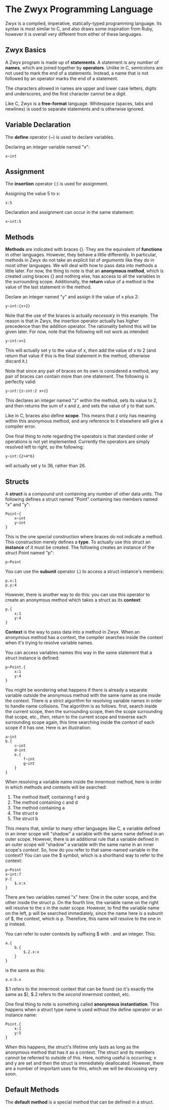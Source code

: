 # The Zwyx Programming Language

Zwyx is a compiled, imperative, statically-typed programming language. Its syntax is most similar to C, and also draws some inspiration from Ruby, however it is overall very different from either of these languages.

## Zwyx Basics
A Zwyx program is made up of **statements**. A statement is any number of **names**, which are joined together by **operators**. Unlike in C, semicolons are not used to mark the end of a statements. Instead, a name that is not followed by an operator marks the end of a statement.

The characters allowed in names are upper and lower case letters, digits and underscores, and the first character cannot be a digit.

Like C, Zwyx is a **free-format** language. Whitespace (spaces, tabs and newlines) is used to separate statements and is otherwise ignored.

## Variable Declaration
The **define** operator (~) is used to declare variables.

Declaring an integer variable named "x":

`x~int`

## Assignment
The **insertion** operator (:) is used for assignment.

Assigning the value 5 to x:

`x:5`

Declaration and assignment can occur in the same statement:

`x~int:5`

## Methods
**Methods** are indicated with braces {}. They are the equivalent of **functions** in other languages. However, they behave a little differently. In particular, methods in Zwyx do not take an explicit list of *arguments* like they do in most other languages. We will deal with how to pass data into methods a little later. For now, the thing to note is that an **anonymous method**, which is created using braces {} and nothing else, has access to all the variables in the surrounding scope. Additionally, the **return** value of a method is the value of the last statement in the method.

Declare an integer named "y" and assign it the value of x plus 2:

`y~int:{x+2}`

Note that the use of the braces is actually *necessary* in this example. The reason is that in Zwyx, the insertion operator actually has *higher* precedence than the addition operator. The rationality behind this will be given later. For now, note that the following will not work as intended:

`y~int:x+2`

This will actually set y to the value of x, *then* add the value of x to 2 (and return that value if this is the final statement in the method, otherwise discard it.)

Note that since any pair of braces on its own is considered a method, any pair of braces can contain more than one statement. The following is perfectly valid:

`y~int:{z~int:2 x+z}`

This declares an integer named "z" within the method, sets its value to 2, and then returns the sum of x and z, and sets the value of y to that sum.

Like in C, braces also define **scope**. This means that z only has meaning within this anonymous method, and any reference to it elsewhere will give a compiler error.

One final thing to note regarding the operators is that standard order of operations is not yet implemented. Currently the operators are simply resolved left to right, so the following:

`y~int:{2+4*6}`

will actually set y to 36, rather than 26.

## Structs
A **struct** is a compound unit containing any number of other data units. The following defines a struct named "Point" containing two members named "x" and "y":

```
Point~{
    x~int
    y~int
}
```

This is the one special construction where braces do not indicate a method. This construction merely defines a **type**. To actually use this struct an **instance** of it must be created. The following creates an instance of the struct Point named "p":

`p~Point`

You can use the **subunit** operator (.) to access a struct instance's members:

```
p.x:1
p.y:4
```

However, there is another way to do this: you can use this operator to create an anonymous method which takes a struct as its **context**:

```
p.{
    x:1
    y:4
}
```

**Context** is the way to pass data into a method in Zwyx. When an anonymous method has a context, the compiler searches inside the context when it's trying to resolve variable names.

You can access variables names this way in the same statement that a struct instance is defined:

```
p~Point.{
    x:1
    y:4
}
```

You might be wondering what happens if there is already a separate variable outside the anonymous method with the same name as one inside the context. There is a strict algorithm for resolving variable names in order to handle name collisions. The algorithm is as follows. first, search inside the current scope, then the surrounding scope, then the scope surrounding that scope, etc., *then*, return to the current scope and traverse each surrounding scope again, this time searching inside the *context* of each scope if it has one. Here is an illustration:

```
a~int
b.{
    c~int
    d~int
    e.{
        f~int
        g~int
    }
}
```

When resolving a variable name inside the innermost method, here is order in which methods and contexts will be searched:
1. The method itself, containing f and g
2. The method containing c and d
3. The method containing a
4. The struct e
5. The struct b

This means that, similar to many other languages like C, a variable defined in an inner scope will "shadow" a variable with the same name defined in an outer scope. However, there is an additional rule that a variable defined in an outer scope will "shadow" a variable with the same name in an inner scope's *context*. So, how do you refer to that same-named variable in the context? You can use the $ symbol, which is a shorthand way to refer to the context:

```
p~Point
x~int:7
p.{
    $.x:x
}
```

There are two variables named "x" here: One in the outer scope, and the other inside the struct p. On the fourth line, the variable name on the right will resolve to the x in the outer scope. However, to find the variable name on the left, p will be searched immediately, since the name here is a subunit of $, the context, which is p. Therefore, this name will resolve to the one in p instead.

You can refer to outer contexts by suffixing $ with . and an integer. This:

```
a.{
    b.{
        $.2.x:x
    }
}
```

is the same as this:

`a.x:b.x`

$.1 refers to the innermost context that can be found (so it's exactly the same as $), $.2 refers to the *second* innermost context, etc.

One final thing to note is something called **anonymous instantiation**. This happens when a struct type name is used without the define operator or an instance name:

```
Point.{
    x:1
    y:5
}
```

When this happens, the struct's lifetime only lasts as long as the anonymous method that has it as a context. The struct and its members cannot be referred to outside of this. Here, nothing useful is occurring; x and y are set and then the struct is immediately deallocated. However, there are a number of important uses for this, which we will be discussing very soon.

## Default Methods
The **default method** is a special method that can be defined in a struct.

